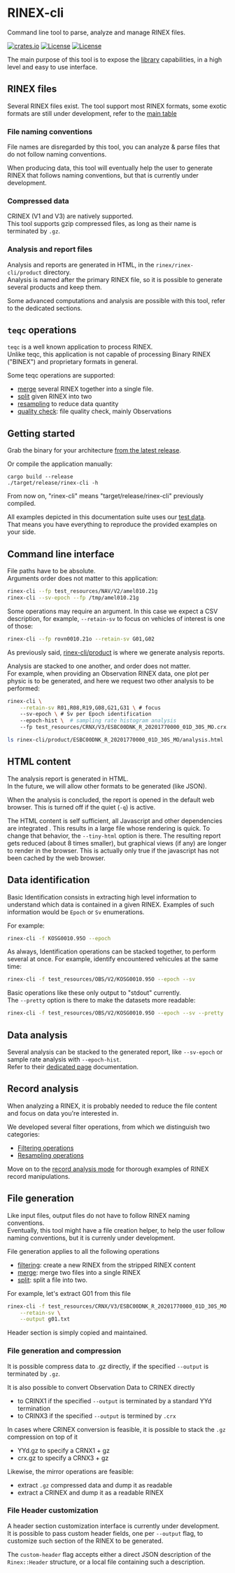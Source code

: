 RINEX-cli 
=========

Command line tool to parse, analyze and manage RINEX files.  

[![crates.io](https://img.shields.io/crates/v/rinex-cli.svg)](https://crates.io/crates/rinex-cli)
[![License](https://img.shields.io/badge/license-Apache%202.0-blue?style=flat-square)](https://github.com/gwbres/rinex/blob/main/LICENSE-APACHE)
[![License](https://img.shields.io/badge/license-MIT-blue?style=flat-square)](https://github.com/gwbres/rinex/blob/main/LICENSE-MIT) 

The main purpose of this tool is to expose the [library](https://github.com/gwbres/rinex/rinex) 
capabilities, in a high level and easy to use interface.

## RINEX files

Several RINEX files exist. The tool support most RINEX formats, some exotic formats
are still under development, refer to the 
[main table](https://github.com/gwbres/rinex/blob/main/README.md#supported-rinex-types)

### File naming conventions

File names are disregarded by this tool, you can analyze
& parse files that do not follow naming conventions.

When producing data, this tool will eventually help the user to generate RINEX that follows
naming conventions, but that is currently under development.

### Compressed data

CRINEX (V1 and V3) are natively supported.  
This tool supports gzip compressed files, as long as their name is terminated by `.gz`.

### Analysis and report files

Analysis and reports are generated in HTML, in the `rinex/rinex-cli/product` directory.  
Analysis is named after the primary RINEX file, so it is possible to generate
several products and keep them.

Some advanced computations and analysis are possible with this tool,
refer to the dedicated sections.

## `teqc` operations

`teqc` is a well known application to process RINEX.   
Unlike teqc, this application is not capable of processing Binary RINEX ("BINEX") and 
proprietary formats in general.

Some teqc operations are supported:

- [merge](doc/merge.md) several RINEX together into a single file.
- [split](doc/split.md) given RINEX into two
- [resampling](doc/sampling.md) to reduce data quantity
- [quality check](doc/qc.md): file quality check, mainly Observations

## Getting started

Grab the binary for your architecture 
[from the latest release](https://github.com/gwbres/rinex/releases).

Or compile the application manually:

```shell
cargo build --release
./target/release/rinex-cli -h
```

From now on, "rinex-cli" means "target/release/rinex-cli" previously compiled.  

All examples depicted in this documentation suite uses our
[test data](https://github.com/gwbres/rinex/tree/main/test_resources).  
That means you have everything to reproduce the provided examples on your side. 

## Command line interface

File paths have to be absolute.   
Arguments order does not matter to this application: 

```bash
rinex-cli --fp test_resources/NAV/V2/amel010.21g
rinex-cli --sv-epoch --fp /tmp/amel010.21g
```

Some operations may require an argument. In this case we expect a CSV description,
for example, `--retain-sv` to focus on vehicles of interest is one of those:

```bash
rinex-cli --fp rovn0010.21o --retain-sv G01,G02
```

As previously said, [rinex-cli/product](product/) is where we generate
analysis reports.

Analysis are stacked to one another, and order does not matter.  
For example, when providing an Observation RINEX data, 
one plot per physic is to be generated, and here we request
two other analysis to be performed:

```bash
rinex-cli \
    --retain-sv R01,R08,R19,G08,G21,G31 \ # focus
    --sv-epoch \ # Sv per Epoch identification
    --epoch-hist \  # sampling rate histogram analysis
    --fp test_resources/CRNX/V3/ESBC00DNK_R_20201770000_01D_30S_MO.crx.gz 

ls rinex-cli/product/ESBC00DNK_R_20201770000_01D_30S_MO/analysis.html
```

## HTML content

The analysis report is generated in HTML.  
In the future, we will allow other formats to be generated
(like JSON). 

When the analysis is concluded, the report
is opened in the default web browser. This is turned off
if the quiet (`-q`) is active.

The HTML content is self sufficient, all Javascript
and other dependencies are integrated . 
This results in a large file whose rendering is quick.
To change that behavior, the `--tiny-html` option is there. 
The resulting report gets reduced (about 8 times smaller), but
graphical views (if any) are longer to render in the browser.
This is actually only true if the javascript has not been cached
by the web browser.

## Data identification

Basic Identification consists in extracting high level information to understand which 
data is contained in a given RINEX.
Examples of such information would be `Epoch` or `Sv` enumerations.

For example:

```bash
rinex-cli -f KOSG0010.95O --epoch
``` 

As always, Identification operations can be stacked together, to perform several at once.
For example, identify encountered vehicules at the same time:

```bash
rinex-cli -f test_resources/OBS/V2/KOSG0010.95O --epoch --sv
``` 

Basic operations like these only output to "stdout" currently.  
The `--pretty` option is there to make the datasets more readable: 

```bash
rinex-cli -f test_resources/OBS/V2/KOSG0010.95O --epoch --sv --pretty
``` 

## Data analysis

Several analysis can be stacked to the generated report, 
like `--sv-epoch` or sample rate analysis with `--epoch-hist`.   
Refer to their [dedicated page](doc/analysis.md) documentation.

## Record analysis

When analyzing a RINEX, it is probably needed to reduce
the file content and focus on data you're interested in.

We developed several filter operations, from which we
distinguish two categories:

* [Filtering operations](doc/filtering.md) 
* [Resampling operations](doc/resampling.md) 

Move on to the [record analysis mode](doc/record.md) for thorough
examples of RINEX record manipulations.

## File generation

Like input files, output files do not have to follow RINEX naming conventions.  
Eventually, this tool might have a file creation helper, to help the user
follow naming conventions, but it is currenly under development.

File generation applies to all the following operations

* [filtering](doc/filtering.md): create a new RINEX from the stripped RINEX content
* [merge](doc/merge.md): merge two files into a single RINEX
* [split](doc/split.md): split a file into two.

For example, let's extract G01 from this file

```bash
rinex-cli -f test_resources/CRNX/V3/ESBC00DNK_R_20201770000_01D_30S_MO.crx.gz \
    --retain-sv \
    --output g01.txt
```

Header section is simply copied and maintained.

### File generation and compression

It is possible compress data to .gz directly, if the specified `--output` 
is terminated by `.gz`.

It is also possible to convert Observation Data to CRINEX directly
* to CRINX1 if the specified `--output` is terminated by a standard YYd termination
* to CRINX3 if the specified `--output` is termined by `.crx`

In cases where CRINEX conversion is feasible, 
it is possible to stack the `.gz` compression on top of it
* YYd.gz to specify a CRNX1 + gz
* crx.gz to specify a CRNX3 + gz

Likewise, the mirror operations are feasible:

* extract `.gz` compressed data and dump it as readable
* extract a CRINEX and dump it as a readable RINEX

### File Header customization

A header section customization interface is currently under development.  
It is possible to pass custom header fields, one per `--output` flag,
to customize such section of the RINEX to be generated.

The `custom-header` flag accepts either a direct JSON description
of the `Rinex::Header` structure, or a local file containing
such a description.
